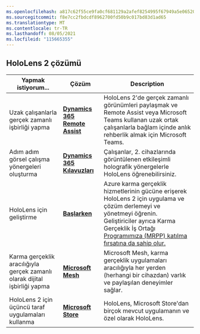 ```yaml
---
ms.openlocfilehash: a817c62f55ce9fa0cf681129a2afef8254995f67949a5e065203563c4f360f85
ms.sourcegitcommit: f8e7cc2fbdcdf8962700fd50b9c017bd83d1ad65
ms.translationtype: MT
ms.contentlocale: tr-TR
ms.lasthandoff: 08/05/2021
ms.locfileid: "115665355"
---
```

## <a name="hololens-2-solutions"></a>HoloLens 2 çözümü

| Yapmak istiyorum... | Çözüm | Description |  
|---------| ------------|------------|
| Uzak çalışanlarla gerçek zamanlı işbirliği yapma | [**Dynamics 365 Remote Assist**](https://dynamics.microsoft.com/mixed-reality/remote-assist/) | HoloLens 2'de gerçek zamanlı görünümleri paylaşmak ve Remote Assist veya Microsoft Teams kullanan uzak ortak çalışanlarla bağlam içinde anlık rehberlik almak için Microsoft Teams. | 
| Adım adım görsel çalışma yönergeleri oluşturma | [**Dynamics 365 Kılavuzları**](https://dynamics.microsoft.com/mixed-reality/guides/capabilities/) | Çalışanlar, 2. cihazlarında görüntülenen etkileşimli holografik yönergelerle HoloLens öğrenebilirsiniz. |
| HoloLens için geliştirme | [**Başlarken**](/windows/mixed-reality/develop/development?tabs=unity) | Azure karma gerçeklik hizmetlerinin gücüne erişerek HoloLens 2 için uygulama ve çözüm derlemeyi ve yönetmeyi öğrenin. Geliştiriciler ayrıca Karma Gerçeklik İş Ortağı [Programımıza (MRPP) katılma fırsatına da sahip olur.](https://www.microsoft.com/hololens/mrpp) |
| Karma gerçeklik aracılığıyla gerçek zamanlı olarak dijital işbirliği yapma | [**Microsoft Mesh**](https://www.microsoft.com/mesh) | Microsoft Mesh, karma gerçeklik uygulamaları aracılığıyla her yerden (herhangi bir cihazdan) varlık ve paylaşılan deneyimler sağlar. |
| HoloLens 2 için üçüncü taraf uygulamaları kullanma | [**Microsoft Store**](../holographic-store-apps.md) | HoloLens, Microsoft Store'dan birçok mevcut uygulamanın ve özel olarak HoloLens.
